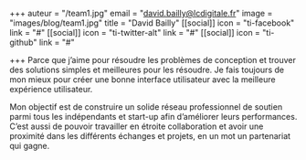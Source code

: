 +++
auteur = "/team1.jpg"
email = "david.bailly@lcdigitale.fr"
image = "images/blog/team1.jpg"
title = "David Bailly"
[[social]]
icon = "ti-facebook"
link = "#"
[[social]]
icon = "ti-twitter-alt"
link = "#"
[[social]]
icon = "ti-github"
link = "#"

+++
Parce que j’aime pour résoudre les problèmes de conception et trouver des solutions simples et meilleures pour les résoudre. Je fais toujours de mon mieux pour créer une bonne interface utilisateur avec la meilleure expérience utilisateur.  
  
Mon objectif est de construire un solide réseau professionnel de soutien parmi tous les indépendants et start-up afin d’améliorer leurs performances. C’est aussi de pouvoir travailler en étroite collaboration et avoir une proximité dans les différents échanges et projets, en un mot un partenariat qui gagne.